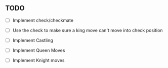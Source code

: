 ## TODO
- [ ] Implement check/checkmate
- [ ] Use the check to make sure a king move can't move into check position
- [ ] Implement Castling
- [ ] Implement Queen Moves
- [ ] Implement Knight moves
 
